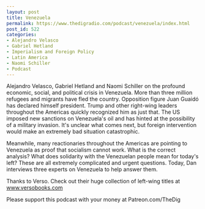 ```yaml
---
layout: post
title: Venezuela
permalink: https://www.thedigradio.com/podcast/venezuela/index.html
post_id: 522
categories: 
- Alejandro Velasco
- Gabriel Hetland
- Imperialism and Foreign Policy
- Latin America
- Naomi Schiller
- Podcast
---
```


Alejandro Velasco, Gabriel Hetland and Naomi Schiller on the profound economic, social, and political crisis in Venezuela. More than three million refugees and migrants have fled the country. Opposition figure Juan Guaidó has declared himself president. Trump and other right-wing leaders throughout the Americas quickly recognized him as just that. The US imposed new sanctions on Venezuela's oil and has hinted at the possibility of a military invasion. It's unclear what comes next, but foreign intervention would make an extremely bad situation catastrophic.

Meanwhile, many reactionaries throughout the Americas are pointing to Venezuela as proof that socialism cannot work. What is the correct analysis? What does solidarity with the Venezuelan people mean for today's left? These are all extremely complicated and urgent questions. Today, Dan interviews three experts on Venezuela to help answer them.

Thanks to Verso. Check out their huge collection of left-wing titles at www.versobooks.com

Please support this podcast with your money at Patreon.com/TheDig